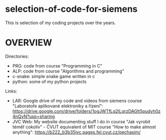# selection-of-code-for-siemens
This is selection of my coding projects over the years.
# OVERVIEW
Directories:
   - PRG: code from course "Programming in C"
   - ALP: code from course "Algorithms and programming"
   - c-snake: simple snake game written in c
   - python: some of my python projects
  
Links:
   - LAR: Google drive of my code and videos from siemens course "Laboratoře 
aplikované elektroniky a řízení": 
https://drive.google.com/drive/folders/1ogJWTfLq2lLqrzDAGlt5pudyh0z4nQyN?usp=sharing
   - JVC Web: My website documenting stuff I do in course "Jak vyrobit téměř 
cokoliv" - ČVUT equivalent of MIT course "How to make almost anything":
https://b222_b3b35jvc.pages.fel.cvut.cz/pechasim/
 
